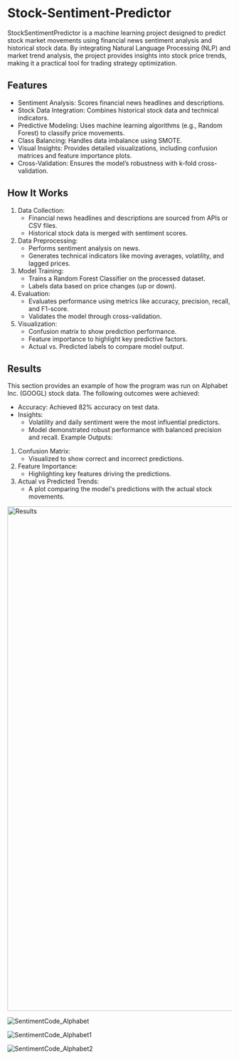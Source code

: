 # Stock-Sentiment-Predictor

StockSentimentPredictor is a machine learning project designed to predict stock market movements using financial news sentiment analysis and historical stock data. By integrating Natural Language Processing (NLP) and market trend analysis, the project provides insights into stock price trends, making it a practical tool for trading strategy optimization.

## Features
* Sentiment Analysis: Scores financial news headlines and descriptions.
* Stock Data Integration: Combines historical stock data and technical indicators.
* Predictive Modeling: Uses machine learning algorithms (e.g., Random Forest) to classify price movements.
* Class Balancing: Handles data imbalance using SMOTE.
* Visual Insights: Provides detailed visualizations, including confusion matrices and feature importance plots.
* Cross-Validation: Ensures the model’s robustness with k-fold cross-validation.

## How It Works
1. Data Collection:
    * Financial news headlines and descriptions are sourced from APIs or CSV files.
    * Historical stock data is merged with sentiment scores.
2. Data Preprocessing:
    * Performs sentiment analysis on news.
    * Generates technical indicators like moving averages, volatility, and lagged prices.
3. Model Training:
    * Trains a Random Forest Classifier on the processed dataset.
    * Labels data based on price changes (up or down).
4. Evaluation:
    * Evaluates performance using metrics like accuracy, precision, recall, and F1-score.
    * Validates the model through cross-validation.
5. Visualization:
    * Confusion matrix to show prediction performance.
    * Feature importance to highlight key predictive factors.
    * Actual vs. Predicted labels to compare model output.

  ## Results
This section provides an example of how the program was run on Alphabet Inc. (GOOGL) stock data. The following outcomes were achieved:
* Accuracy: Achieved 82% accuracy on test data.
* Insights:
    * Volatility and daily sentiment were the most influential predictors.
    * Model demonstrated robust performance with balanced precision and recall.
Example Outputs:
1. Confusion Matrix:
    * Visualized to show correct and incorrect predictions.
2. Feature Importance:
    * Highlighting key features driving the predictions.
3. Actual vs Predicted Trends:
    * A plot comparing the model's predictions with the actual stock movements.
  


<img width="1134" alt="Results" src="https://github.com/user-attachments/assets/18781da4-daed-4fa5-9572-57ce20bcd055" />



![SentimentCode_Alphabet](https://github.com/user-attachments/assets/7bee9932-d0ba-4129-820d-ab7f5af48355)



![SentimentCode_Alphabet1](https://github.com/user-attachments/assets/600da1a0-3a55-417f-a732-f62698ca694a)


![SentimentCode_Alphabet2](https://github.com/user-attachments/assets/7cba05bc-8ef6-41ce-88a2-4f971f59f872)

